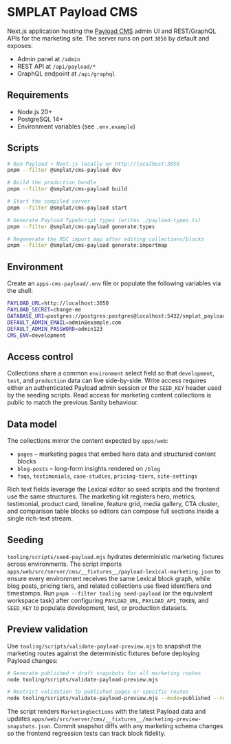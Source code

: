 # SMPLAT Payload CMS

Next.js application hosting the [Payload CMS](https://payloadcms.com) admin UI and REST/GraphQL APIs for the marketing site.
The server runs on port `3050` by default and exposes:

- Admin panel at `/admin`
- REST API at `/api/payload/*`
- GraphQL endpoint at `/api/graphql`

## Requirements

- Node.js 20+
- PostgreSQL 14+
- Environment variables (see `.env.example`)

## Scripts

```bash
# Run Payload + Next.js locally on http://localhost:3050
pnpm --filter @smplat/cms-payload dev

# Build the production bundle
pnpm --filter @smplat/cms-payload build

# Start the compiled server
pnpm --filter @smplat/cms-payload start

# Generate Payload TypeScript types (writes ./payload-types.ts)
pnpm --filter @smplat/cms-payload generate:types

# Regenerate the RSC import map after editing collections/blocks
pnpm --filter @smplat/cms-payload generate:importmap
```

## Environment

Create an `apps-cms-payload/.env` file or populate the following variables via the shell:

```bash
PAYLOAD_URL=http://localhost:3050
PAYLOAD_SECRET=change-me
DATABASE_URI=postgres://postgres:postgres@localhost:5432/smplat_payload
DEFAULT_ADMIN_EMAIL=admin@example.com
DEFAULT_ADMIN_PASSWORD=admin123
CMS_ENV=development
```

## Access control

Collections share a common `environment` select field so that `development`, `test`, and `production` data can live side-by-side.
Write access requires either an authenticated Payload admin session or the `SEED_KEY` header used by the seeding scripts. Read
access for marketing content collections is public to match the previous Sanity behaviour.

## Data model

The collections mirror the content expected by `apps/web`:

- `pages` – marketing pages that embed hero data and structured content blocks
- `blog-posts` – long-form insights rendered on `/blog`
- `faqs`, `testimonials`, `case-studies`, `pricing-tiers`, `site-settings`

Rich text fields leverage the Lexical editor so seed scripts and the frontend use the same structures. The marketing kit registers hero, metrics, testimonial, product card, timeline, feature grid, media gallery, CTA cluster, and comparison table blocks so editors can compose full sections inside a single rich-text stream.

## Seeding

`tooling/scripts/seed-payload.mjs` hydrates deterministic marketing fixtures across environments. The script imports `apps/web/src/server/cms/__fixtures__/payload-lexical-marketing.json` to ensure every environment receives the same Lexical block graph, while blog posts, pricing tiers, and related collections use fixed identifiers and timestamps. Run `pnpm --filter tooling seed-payload` (or the equivalent workspace task) after configuring `PAYLOAD_URL`, `PAYLOAD_API_TOKEN`, and `SEED_KEY` to populate development, test, or production datasets.

## Preview validation

Use `tooling/scripts/validate-payload-preview.mjs` to snapshot the marketing routes against the deterministic fixtures before deploying Payload changes:

```bash
# Generate published + draft snapshots for all marketing routes
node tooling/scripts/validate-payload-preview.mjs

# Restrict validation to published pages or specific routes
node tooling/scripts/validate-payload-preview.mjs --mode=published --routes="/,/pricing"
```

The script renders `MarketingSections` with the latest Payload data and updates `apps/web/src/server/cms/__fixtures__/marketing-preview-snapshots.json`. Commit snapshot diffs with any marketing schema changes so the frontend regression tests can track block fidelity.
